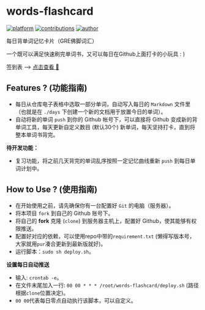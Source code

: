 # words-flashcard
[![platform](https://img.shields.io/badge/platform-markdown-blue.svg)](https://shields.io/) [![contributions](https://img.shields.io/badge/contributions-welcome-green.svg)](https://github.com/huangyz0918/words-flashcard) [![author](https://img.shields.io/badge/principal-huangyz0918-yellow.svg)](https://github.com/huangyz0918/words-flashcard)

每日背单词记忆卡片（GRE佛脚词汇）

一个既可以满足快速刷完单词书，又可以每日在Github上面打卡的小玩具 : )

签到表 --> [点击查看 :book:](./days)

## Features ? (功能指南)

- 每日从仓库电子表格中选取一部分单词，自动写入每日的 `Markdown` 文件里（也就是在 `./days` 下创建一个新的文档用于放置今日的单词）。
- 自动将新的单词 `push` 到你的 Github 帐号下，可以直接将 Github 变成新的背单词工具，每天更新自定义数目 (默认30个) 新单词，每天坚持打卡，直到将整本单词书背完。

**待开发功能：**

- 复习功能，将之前几天背完的单词乱序按照一定记忆曲线重新 `push` 到每日单词计划中。

## How to Use  ? (使用指南)

- 在开始使用之前，请先确保你有一台配置好 `Git` 的电脑（服务器）。
- 将本项目 `fork` 到自己的 Github 账号下。
- 将自己的 **fork** 克隆 (`clone`) 到服务器主机上，配置好 Github，使其能够有权限推送。
- 配置好对应的依赖，可以使用repo中带的`requirement.txt` (懒得写版本号，大家就用`pur`凑合更新到最新版就好)。
- 运行脚本：`sudo sh deploy.sh`。

**设置每日自动推送**
- 输入:  `crontab -e`。
- 在文件末尾加入一行: `00 00 * * * /root/words-flashcard/deploy.sh` (路径根据`clone`位置决定)。
- `00 00`代表每日零点自动执行该脚本，可以自定义。
